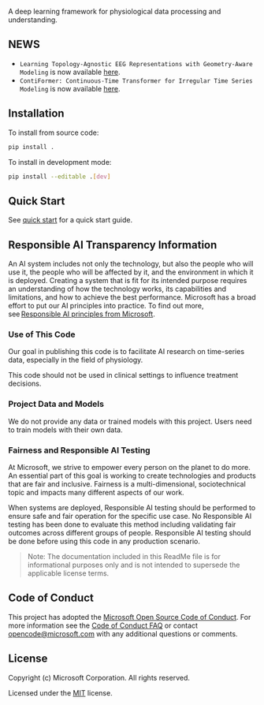 A deep learning framework for physiological data processing and understanding.

## NEWS

- `Learning Topology-Agnostic EEG Representations with Geometry-Aware Modeling` is now available [here](docs/MMM.md).
- `ContiFormer: Continuous-Time Transformer for Irregular Time Series Modeling` is now available [here](docs/contiformer.md).

## Installation

To install from source code:
```bash
pip install .
```

To install in development mode:
```bash
pip install --editable .[dev]
```

## Quick Start

See [quick start](docs/quick-start.md) for a quick start guide.


## Responsible AI Transparency Information

An AI system includes not only the technology, but also the people who will use it, the people who will be affected by it, and the environment in which it is deployed. Creating a system that is fit for its intended purpose requires an understanding of how the technology works, its capabilities and limitations, and how to achieve the best performance. Microsoft has a broad effort to put our AI principles into practice. To find out more, see [Responsible AI principles from Microsoft](https://www.microsoft.com/en-us/ai/responsible-ai). 

### Use of This Code

Our goal in publishing this code is to facilitate AI research on time-series data, especially in the field of physiology.

This code should not be used in clinical settings to influence treatment decisions. 

### Project Data and Models

We do not provide any data or trained models with this project. Users need to train models with their own data.

### Fairness and Responsible AI Testing

At Microsoft, we strive to empower every person on the planet to do more. An essential part of this goal is working to create technologies and products that are fair and inclusive. Fairness is a multi-dimensional, sociotechnical topic and impacts many different aspects of our work.

When systems are deployed, Responsible AI testing should be performed to ensure safe and fair operation for the specific use case. No Responsible AI testing has been done to evaluate this method including validating fair outcomes across different groups of people. Responsible AI testing should be done before using this code in any production scenario.

> Note: The documentation included in this ReadMe file is for informational purposes only and is not intended to supersede the applicable license terms.


## Code of Conduct

This project has adopted the [Microsoft Open Source Code of Conduct](https://opensource.microsoft.com/codeofconduct/). For more information see the [Code of Conduct FAQ](https://opensource.microsoft.com/codeofconduct/faq/) or contact [opencode@microsoft.com](mailto:opencode@microsoft.com) with any additional questions or comments.


## License

Copyright (c) Microsoft Corporation. All rights reserved.

Licensed under the [MIT](LICENSE) license.
